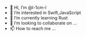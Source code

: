 - 👋 Hi, I’m @l-1cm-l
- 👀 I’m interested in Swift,JavaScript
- 🌱 I’m currently learning Rust
- 💞️ I’m looking to collaborate on ...
- 📫 How to reach me ...

<!---
l-1cm-l/l-1cm-l is a ✨ special ✨ repository because its `README.md` (this file) appears on your GitHub profile.
You can click the Preview link to take a look at your changes.
--->
